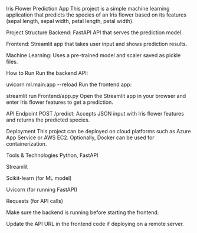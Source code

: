 Iris Flower Prediction App
This project is a simple machine learning application that predicts the species of an Iris flower based on its features (sepal length, sepal width, petal length, petal width).

Project Structure
Backend: FastAPI API that serves the prediction model.

Frontend: Streamlit app that takes user input and shows prediction results.

Machine Learning: Uses a pre-trained model and scaler saved as pickle files.

How to Run
Run the backend API:


uvicorn ml.main:app --reload
Run the frontend app:

streamlit run Frontend/app.py
Open the Streamlit app in your browser and enter Iris flower features to get a prediction.

API Endpoint
POST /predict: Accepts JSON input with Iris flower features and returns the predicted species.

Deployment
This project can be deployed on cloud platforms such as Azure App Service or AWS EC2. Optionally, Docker can be used for containerization.

Tools & Technologies
Python, FastAPI

Streamlit

Scikit-learn (for ML model)

Uvicorn (for running FastAPI)

Requests (for API calls)

Make sure the backend is running before starting the frontend.

Update the API URL in the frontend code if deploying on a remote server.
